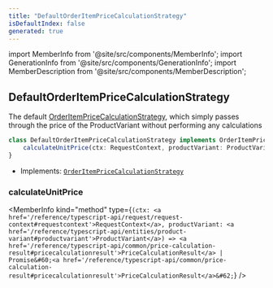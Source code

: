 ```yaml
---
title: "DefaultOrderItemPriceCalculationStrategy"
isDefaultIndex: false
generated: true
---
```

<!-- This file was generated from the Vendure source. Do not modify. Instead, re-run the "docs:build" script -->
import MemberInfo from '@site/src/components/MemberInfo';
import GenerationInfo from '@site/src/components/GenerationInfo';
import MemberDescription from '@site/src/components/MemberDescription';


## DefaultOrderItemPriceCalculationStrategy

<GenerationInfo sourceFile="packages/core/src/config/order/default-order-item-price-calculation-strategy.ts" sourceLine="14" packageName="@vendure/core" />

The default <a href='/reference/typescript-api/orders/order-item-price-calculation-strategy#orderitempricecalculationstrategy'>OrderItemPriceCalculationStrategy</a>, which simply passes through the price of
the ProductVariant without performing any calculations

```ts title="Signature"
class DefaultOrderItemPriceCalculationStrategy implements OrderItemPriceCalculationStrategy {
    calculateUnitPrice(ctx: RequestContext, productVariant: ProductVariant) => PriceCalculationResult | Promise<PriceCalculationResult>;
}
```
* Implements: <code><a href='/reference/typescript-api/orders/order-item-price-calculation-strategy#orderitempricecalculationstrategy'>OrderItemPriceCalculationStrategy</a></code>



<div className="members-wrapper">

### calculateUnitPrice

<MemberInfo kind="method" type={`(ctx: <a href='/reference/typescript-api/request/request-context#requestcontext'>RequestContext</a>, productVariant: <a href='/reference/typescript-api/entities/product-variant#productvariant'>ProductVariant</a>) => <a href='/reference/typescript-api/common/price-calculation-result#pricecalculationresult'>PriceCalculationResult</a> | Promise&#60;<a href='/reference/typescript-api/common/price-calculation-result#pricecalculationresult'>PriceCalculationResult</a>&#62;`}   />




</div>

